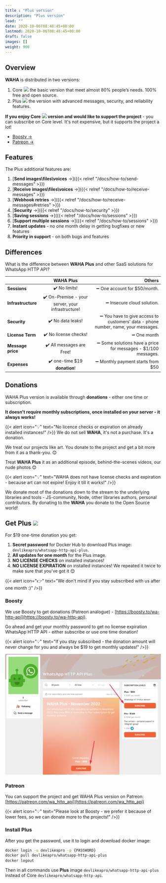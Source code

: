 ```yaml
---
title : "Plus version"
description: "Plus version"
lead: ""
date: 2020-10-06T08:48:45+00:00
lastmod: 2020-10-06T08:48:45+00:00
draft: false
images: []
weight: 900
---
```


## Overview

**WAHA** is distributed in two versions:

1. Core ![](/images/versions/core.png) the basic version that meet almost 80% people’s needs. 100% free and open source.
2. Plus ![](/images/versions/plus.png) the version with advanced messages, security, and reliability features.

**If you enjoy Core ![](/images/versions/core.png) version and would like to support the project** - you can subscribe on Core level.
It's not expensive, but it supports the project a lot!
- [Boosty ->](https://boosty.to/wa-http-api)
- [Patreon ->](https://patreon.com/wa_http_api)


## Features

The Plus additional features are:

1. [**Send images\files\voices** →]({{< relref "/docs/how-to/send-messages" >}})
2. [**Receive images\files\voices** →]({{< relref "/docs/how-to/receive-messages" >}})
3. [**Webhook retries** →]({{< relref "/docs/how-to/receive-messages#retries" >}})
4. [**Security** →]({{< relref "/docs/how-to/security" >}})
5. [**Saving sessions** →]({{< relref "/docs/how-to/sessions" >}})
6. [**Support multiple sessions** →]({{< relref "/docs/how-to/sessions" >}})
7. **Instant updates** - no one month delay in getting bugfixes or new features
8. **Priority in support** - on both bugs and features

## Differences

What is the difference between **WAHA Plus** and other SaaS solutions for WhatsApp HTTP API?

|                    |                     WAHA Plus                     |                                                                            Others |
|--------------------|:-------------------------------------------------:|----------------------------------------------------------------------------------:|
| **Sessions**       |                   ✔️ No limits!                   |                                                      ➖ One account for $50/month. |
| **Infrastructure** | ✔️ On-Premise - your server, your infrastructure! |                                                        ➖ Insecure cloud solution. |
| **Security**       |                 ✔️ No data leaks!                 | ➖ You have to give access to customers' data - phone number, name, your messages. |
| **License Term**               |               ✔️ No license checks!   |                                                                       ➖ One month |
| **Message price**  |             ✔️ All messages are Free!             |                     ➖ Some solutions have a price for messages - $1/100 messages. |
| **Expenses**       |           ✔️ one-time $19 **donation**!           |                                                 ➖ Monthly payment starts from $50 |

## Donations

WAHA Plus version is available through **donations** - either one time or subscription.

**It doesn't require monthly subscriptions, once installed on your server - it always works!**

{{< alert icon="💡" text="No licence checks or expiration on already installed instances!" />}}
We do not sell **WAHA**, it's not a purchase. It's a donation.

We treat our projects like art. You donate to the project and get a bit more from it as a thank-you. 😊

Treat **WAHA Plus** it as an additional episode, behind-the-scenes videos, our nude photos 😊

{{< alert icon="💡" text="WAHA does not have license checks and expiration - because art can not expire! Enjoy it till it works!" />}}

We donate most of the donations down to the stream to the underlying libraries and tools - JS-community, Node, other libraries authors, personal contributors.
By donating to the **WAHA** you donate to the Open Source world!

## Get Plus ![](/images/versions/plus.png)

For $19 one-time donation you get:
1. **Secret password** for Docker Hub to download Plus image: `devlikeapro/whatsapp-http-api-plus`.
2. **All updates for one month** for the Plus image.
3. **NO LICENSE CHECKS** on installed instances!
4. **NO LICENSE EXPIRATION** on installed instances! We repeated it twice to make sure that you've got it 😊

{{< alert icon="👉" text="We don't mind if you stay subscribed with us after one month :)" />}}

### Boosty
We use Boosty to get donations (Patreon analogue) - [https://boosty.to/wa-http-api](https://boosty.to/wa-http-api).

Go ahead and get your monthly password to get no license expiration WhatsApp HTTP API - either subscribe or use one time donation!

{{< alert icon="💡" text="If you stay subscribed - the donation amount will never change for you and always be $19 to get monthly updates!" />}}

![](boosty.png)

### Patreon
You can support the project and get WAHA Plus version on Patreon: [https://patreon.com/wa_http_api](https://patreon.com/wa_http_api)

{{< alert icon="💡" text="Please look at Boosty - we prefer it because of lower fees, so we can donate more to the projects!" />}}


### Install Plus
After you get the password, use it to login and download docker image:
```bash
docker login -u devlikeapro -p {PASSWORD}
docker pull devlikeapro/whatsapp-http-api-plus
docker logout
```
Then in all commands use **Plus** image `devlikeapro/whatsapp-http-api-plus` instead of Core `devlikeapro/whatsapp-http-api`.
